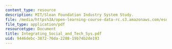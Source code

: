 ```yaml
---
content_type: resource
description: MIT/Sloan Foundation Industry System Study.
file: /media/https%3A/open-learning-course-data-rc.s3.amazonaws.com/esd-932-technology-policy-organizations-spring-2005/9446debc387276da228819b74b2de193_Integrating_Social_and_Tech_Sys.pdf
file_type: application/pdf
resourcetype: Document
title: Integrating_Social_and_Tech_Sys.pdf
uid: 9446debc-3872-76da-2288-19b74b2de193
---
```

